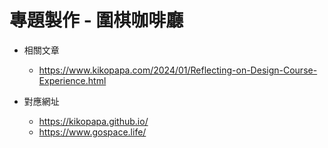# 專題製作 - 圍棋咖啡廳

- 相關文章
  * https://www.kikopapa.com/2024/01/Reflecting-on-Design-Course-Experience.html

- 對應網址
  * https://kikopapa.github.io/
  * https://www.gospace.life/
